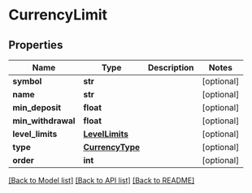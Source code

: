 # CurrencyLimit

## Properties
Name | Type | Description | Notes
------------ | ------------- | ------------- | -------------
**symbol** | **str** |  | [optional] 
**name** | **str** |  | [optional] 
**min_deposit** | **float** |  | [optional] 
**min_withdrawal** | **float** |  | [optional] 
**level_limits** | [**LevelLimits**](LevelLimits.md) |  | [optional] 
**type** | [**CurrencyType**](CurrencyType.md) |  | [optional] 
**order** | **int** |  | [optional] 

[[Back to Model list]](../README.md#documentation-for-models) [[Back to API list]](../README.md#documentation-for-api-endpoints) [[Back to README]](../README.md)

